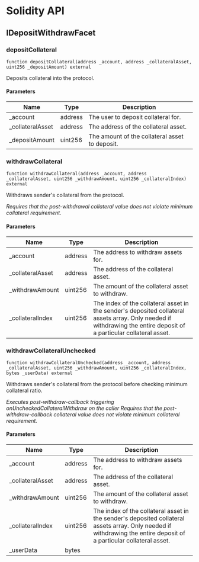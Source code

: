 # Solidity API

## IDepositWithdrawFacet

### depositCollateral

```solidity
function depositCollateral(address _account, address _collateralAsset, uint256 _depositAmount) external
```

Deposits collateral into the protocol.

#### Parameters

| Name | Type | Description |
| ---- | ---- | ----------- |
| _account | address | The user to deposit collateral for. |
| _collateralAsset | address | The address of the collateral asset. |
| _depositAmount | uint256 | The amount of the collateral asset to deposit. |

### withdrawCollateral

```solidity
function withdrawCollateral(address _account, address _collateralAsset, uint256 _withdrawAmount, uint256 _collateralIndex) external
```

Withdraws sender's collateral from the protocol.

_Requires that the post-withdrawal collateral value does not violate minimum collateral requirement._

#### Parameters

| Name | Type | Description |
| ---- | ---- | ----------- |
| _account | address | The address to withdraw assets for. |
| _collateralAsset | address | The address of the collateral asset. |
| _withdrawAmount | uint256 | The amount of the collateral asset to withdraw. |
| _collateralIndex | uint256 | The index of the collateral asset in the sender's deposited collateral assets array. Only needed if withdrawing the entire deposit of a particular collateral asset. |

### withdrawCollateralUnchecked

```solidity
function withdrawCollateralUnchecked(address _account, address _collateralAsset, uint256 _withdrawAmount, uint256 _collateralIndex, bytes _userData) external
```

Withdraws sender's collateral from the protocol before checking minimum collateral ratio.

_Executes post-withdraw-callback triggering onUncheckedCollateralWithdraw on the caller
Requires that the post-withdraw-callback collateral value does not violate minimum collateral requirement._

#### Parameters

| Name | Type | Description |
| ---- | ---- | ----------- |
| _account | address | The address to withdraw assets for. |
| _collateralAsset | address | The address of the collateral asset. |
| _withdrawAmount | uint256 | The amount of the collateral asset to withdraw. |
| _collateralIndex | uint256 | The index of the collateral asset in the sender's deposited collateral assets array. Only needed if withdrawing the entire deposit of a particular collateral asset. |
| _userData | bytes |  |

